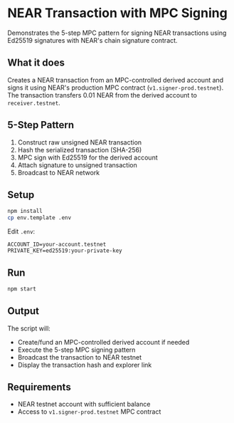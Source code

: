 # NEAR Transaction with MPC Signing

Demonstrates the 5-step MPC pattern for signing NEAR transactions using Ed25519 signatures with NEAR's chain signature contract.

## What it does

Creates a NEAR transaction from an MPC-controlled derived account and signs it using NEAR's production MPC contract (`v1.signer-prod.testnet`). The transaction transfers 0.01 NEAR from the derived account to `receiver.testnet`.

## 5-Step Pattern

1. Construct raw unsigned NEAR transaction
2. Hash the serialized transaction (SHA-256)
3. MPC sign with Ed25519 for the derived account
4. Attach signature to unsigned transaction
5. Broadcast to NEAR network

## Setup

```bash
npm install
cp env.template .env
```

Edit `.env`:
```
ACCOUNT_ID=your-account.testnet
PRIVATE_KEY=ed25519:your-private-key
```

## Run

```bash
npm start
```

## Output

The script will:
- Create/fund an MPC-controlled derived account if needed
- Execute the 5-step MPC signing pattern
- Broadcast the transaction to NEAR testnet
- Display the transaction hash and explorer link

## Requirements

- NEAR testnet account with sufficient balance
- Access to `v1.signer-prod.testnet` MPC contract
